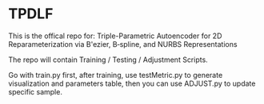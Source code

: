 # TPDLF

This is the offical repo for: Triple-Parametric Autoencoder for 2D Reparameterization via B\'ezier, B‑spline, and NURBS Representations

The repo will contain Training / Testing / Adjustment Scripts.

Go with train.py first, after training, use testMetric.py to generate visualization and parameters table, then you can use ADJUST.py to update specific sample.
